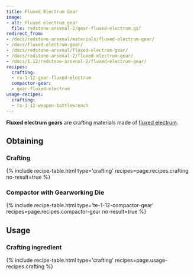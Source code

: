 ```yaml
---
title: Fluxed Electrum Gear
image:
- alt: Fluxed electrum gear
  file: redstone-arsenal-2/gear-fluxed-electrum.gif
redirect_from:
- /docs/redstone-arsenal/materials/fluxed-electrum-gear/
- /docs/fluxed-electrum-gear/
- /docs/redstone-arsenal/fluxed-electrum-gear/
- /docs/redstone-arsenal-2/fluxed-electrum-gear/
- /docs/1.12/redstone-arsenal-2/fluxed-electrum-gear/
recipes:
  crafting:
  - ra-1-12-gear-fluxed-electrum
  compactor-gear:
  - gear-fluxed-electrum
usage-recipes:
  crafting:
  - ra-1-12-weapon-battlewrench
---
```


**Fluxed electrum gears** are crafting materials made of [fluxed
electrum](/docs/1.12/redstone-arsenal/fluxed-electrum-ingot/).


Obtaining
---------

### Crafting
{% include recipe-table.html type='crafting' recipes=page.recipes.crafting no-result=true %}

### Compactor with Gearworking Die
{% include recipe-table.html type='te-1-12-compactor-gear' recipes=page.recipes.compactor-gear no-result=true %}


Usage
-----

### Crafting ingredient
{% include recipe-table.html type='crafting' recipes=page.usage-recipes.crafting %}
